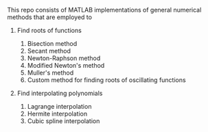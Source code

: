 This repo consists of MATLAB implementations of general numerical methods that are employed to 
1. Find roots of functions
   1. Bisection method
   2. Secant method
   3. Newton-Raphson method
   4. Modified Newton's method
   5. Muller's method
   6. Custom method for finding roots of oscillating functions
     
2. Find interpolating polynomials
   1. Lagrange interpolation
   2. Hermite interpolation
   3. Cubic spline interpolation

   


